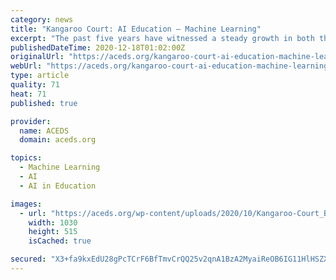```yaml
---
category: news
title: "Kangaroo Court: AI Education – Machine Learning"
excerpt: "The past five years have witnessed a steady growth in both the testing and application of AI solutions for both legal ops and litigation teams. Whilst many of these applications are early stage, some are beginning to see enterprise-wide adoption."
publishedDateTime: 2020-12-18T01:02:00Z
originalUrl: "https://aceds.org/kangaroo-court-ai-education-machine-learning/"
webUrl: "https://aceds.org/kangaroo-court-ai-education-machine-learning/"
type: article
quality: 71
heat: 71
published: true

provider:
  name: ACEDS
  domain: aceds.org

topics:
  - Machine Learning
  - AI
  - AI in Education

images:
  - url: "https://aceds.org/wp-content/uploads/2020/10/Kangaroo-Court_Blog-3-1030x515-1.png"
    width: 1030
    height: 515
    isCached: true

secured: "X3+fa9kxEdU28gPcTCrF6BfTmvCrQQ25v2qnA1BzA2MyaiReOB6IG11HlHSZX51lyq1whJ7ond13SpqmUzOrVeiqZn/gdAjtAMzB1Urv5lq3g7nEXL05h2XsQoXTN5ePlFh3iQtcyQyhWlc5BIOJpThZLaqnKTyq2TOogmZTHjioYUfpKpTm1VnGD61CMLbu810ukO87lMoPRPEyx0dKhq78kI6ELnYw0BU5JrgAUN3MrtdBT2zTNsHcpaTHyvTHCXr6E8L9ZRBNrD+1mptgrSVllvN1GCetSRIyNGioPVILmno+qYV1NdIrz2IRa3oBbvADkIAzsfWygvBYoyeLUw+5u6+ABL/N5DieRae+KE0=;hBUlhdnxoPsjZK7OWiMQpA=="
---
```


